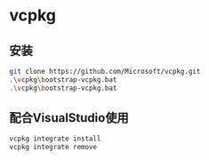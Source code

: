 # vcpkg

## 安装

```bash
git clone https://github.com/Microsoft/vcpkg.git
.\vcpkg\bootstrap-vcpkg.bat
.\vcpkg\bootstrap-vcpkg.bat
```

## 配合VisualStudio使用

```bash
vcpkg integrate install
vcpkg integrate remove
```



